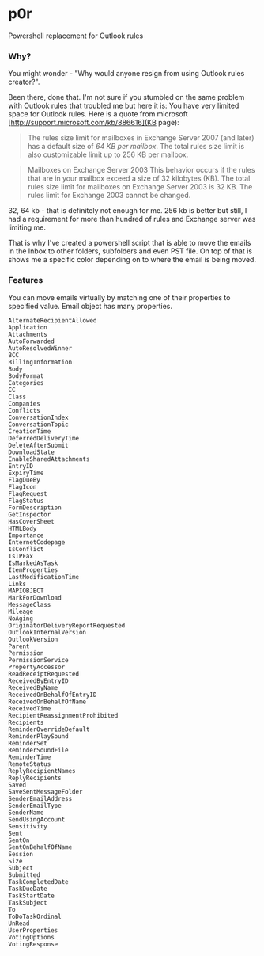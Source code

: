 p0r
===

Powershell replacement for Outlook rules

### Why?

You might wonder - "Why would anyone resign from using Outlook rules creator?". 

Been there, done that. I'm not sure if you stumbled on the same problem with Outlook rules that troubled me but here it is:
You have very limited space for Outlook rules. Here is a quote from microsoft [http://support.microsoft.com/kb/886616](KB page):

> The rules size limit for mailboxes in Exchange Server 2007 (and later) has a default size of *64 KB per mailbox*. The total rules size limit is also customizable limit up to 256 KB per mailbox.

> Mailboxes on Exchange Server 2003
This behavior occurs if the rules that are in your mailbox exceed a size of 32 kilobytes (KB). The total rules size limit for mailboxes on Exchange Server 2003 is 32 KB. The rules limit for Exchange 2003 cannot be changed.


32, 64 kb - that is definitely not enough for me. 256 kb is better but still, I had a requirement for more than hundred of rules and Exchange server was limiting me.

That is why I've created a powershell script that is able to move the emails in the Inbox to other folders, subfolders and even PST file. On top of that is shows me a specific color depending on to where the email is being moved.

### Features

You can move emails virtually by matching one of their properties to specified value. Email object has many properties.

``` Actions
AlternateRecipientAllowed
Application
Attachments
AutoForwarded
AutoResolvedWinner
BCC
BillingInformation
Body
BodyFormat
Categories
CC
Class
Companies
Conflicts
ConversationIndex
ConversationTopic
CreationTime
DeferredDeliveryTime
DeleteAfterSubmit
DownloadState
EnableSharedAttachments
EntryID
ExpiryTime
FlagDueBy
FlagIcon
FlagRequest
FlagStatus
FormDescription
GetInspector
HasCoverSheet
HTMLBody
Importance
InternetCodepage
IsConflict
IsIPFax
IsMarkedAsTask
ItemProperties
LastModificationTime
Links
MAPIOBJECT
MarkForDownload
MessageClass
Mileage
NoAging
OriginatorDeliveryReportRequested
OutlookInternalVersion
OutlookVersion
Parent
Permission
PermissionService
PropertyAccessor
ReadReceiptRequested
ReceivedByEntryID
ReceivedByName
ReceivedOnBehalfOfEntryID
ReceivedOnBehalfOfName
ReceivedTime
RecipientReassignmentProhibited
Recipients
ReminderOverrideDefault
ReminderPlaySound
ReminderSet
ReminderSoundFile
ReminderTime
RemoteStatus
ReplyRecipientNames
ReplyRecipients
Saved
SaveSentMessageFolder
SenderEmailAddress
SenderEmailType
SenderName
SendUsingAccount
Sensitivity
Sent
SentOn
SentOnBehalfOfName
Session
Size
Subject
Submitted
TaskCompletedDate
TaskDueDate
TaskStartDate
TaskSubject
To
ToDoTaskOrdinal
UnRead
UserProperties
VotingOptions
VotingResponse
```

